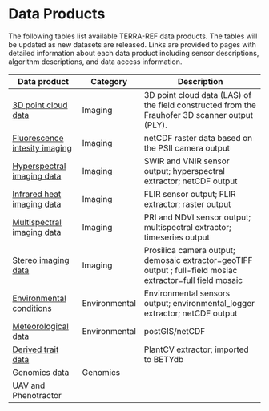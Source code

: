 # Data Products

The following tables list available TERRA-REF data products. The tables will be updated as new datasets are released.  Links are provided to pages with detailed information about each data product including sensor descriptions, algorithm descriptions, and data access information.

| Data product | Category | Description |
| --- | --- | --- |
| [3D point cloud data](/point-cloud-data.md) | Imaging | 3D point cloud data (LAS) of the field constructed from the Frauhofer 3D scanner output (PLY). |
| [Fluorescence intesity imaging](/fluorescence-intensity-imaging.md) | Imaging | netCDF raster data based on the PSII camera output |
| [Hyperspectral imaging data](/hyperspectral-imaging-data.md) | Imaging | SWIR and VNIR sensor output; hyperspectral extractor; netCDF output |
| [Infrared heat imaging data](/infrared.md) | Imaging | FLIR sensor output; FLIR extractor; raster output |
| [Multispectral imaging data](/multispectral-imaging-data.md) | Imaging | PRI and NDVI sensor output; multispectral extractor; timeseries output |
| [Stereo imaging data](/stereo-imaging.md) | Imaging | Prosilica camera output; demosaic extractor=geoTIFF output ; full-field mosiac extractor=full field mosaic|
| [Environmental conditions](/environmental-conditions-data.md) | Environmental | Environmental sensors output; environmental\_logger extractor; netCDF output |
| [Meteorological data](/meteorological-data.md) | Environmental | postGIS/netCDF | 
| [Derived trait data](/trait-data.md) |  | PlantCV extractor; imported to BETYdb |
| Genomics data | Genomics |  |
| UAV and Phenotractor |  |  |

